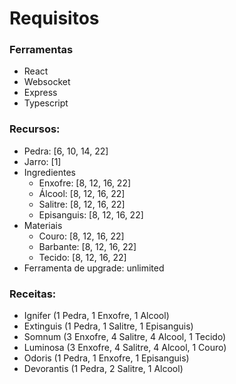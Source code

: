 Requisitos
=============

### Ferramentas
- React
- Websocket
- Express
- Typescript


### Recursos:

- Pedra: [6, 10, 14, 22]
- Jarro: [1]
- Ingredientes
  - Enxofre: [8, 12, 16, 22]
  - Álcool: [8, 12, 16, 22]
  - Salitre: [8, 12, 16, 22]
  - Episanguis: [8, 12, 16, 22]
- Materiais
  - Couro: [8, 12, 16, 22]
  - Barbante: [8, 12, 16, 22]
  - Tecido: [8, 12, 16, 22]
- Ferramenta de upgrade: unlimited


### Receitas:

- Ignifer (1 Pedra, 1 Enxofre, 1 Alcool)
- Extinguis (1 Pedra, 1 Salitre, 1 Episanguis)
- Somnum (3 Enxofre, 4 Salitre, 4 Alcool, 1 Tecido)
- Luminosa (3 Enxofre, 4 Salitre, 4 Alcool, 1 Couro)
- Odoris (1 Pedra, 1 Enxofre, 1 Episanguis)
- Devorantis (1 Pedra, 2 Salitre, 1 Alcool)

